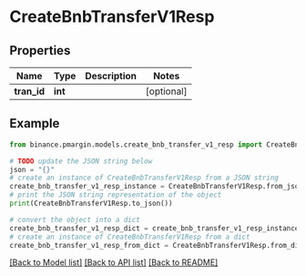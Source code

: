 # CreateBnbTransferV1Resp


## Properties

Name | Type | Description | Notes
------------ | ------------- | ------------- | -------------
**tran_id** | **int** |  | [optional] 

## Example

```python
from binance.pmargin.models.create_bnb_transfer_v1_resp import CreateBnbTransferV1Resp

# TODO update the JSON string below
json = "{}"
# create an instance of CreateBnbTransferV1Resp from a JSON string
create_bnb_transfer_v1_resp_instance = CreateBnbTransferV1Resp.from_json(json)
# print the JSON string representation of the object
print(CreateBnbTransferV1Resp.to_json())

# convert the object into a dict
create_bnb_transfer_v1_resp_dict = create_bnb_transfer_v1_resp_instance.to_dict()
# create an instance of CreateBnbTransferV1Resp from a dict
create_bnb_transfer_v1_resp_from_dict = CreateBnbTransferV1Resp.from_dict(create_bnb_transfer_v1_resp_dict)
```
[[Back to Model list]](../README.md#documentation-for-models) [[Back to API list]](../README.md#documentation-for-api-endpoints) [[Back to README]](../README.md)


